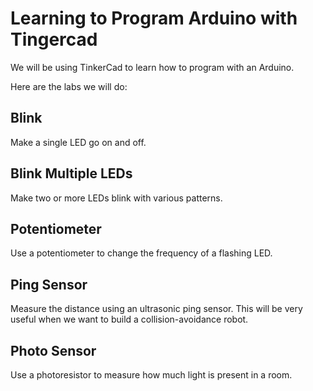 # Learning to Program Arduino with Tingercad

We will be using TinkerCad to learn how to program with an Arduino.

Here are the labs we will do:

## Blink
Make a single LED go on and off.

## Blink Multiple LEDs
Make two or more LEDs blink with various patterns.

## Potentiometer
Use a potentiometer to change the frequency of a flashing LED.

## Ping Sensor
Measure the distance using an ultrasonic ping sensor.  This will be very useful when we want to build a collision-avoidance robot.

## Photo Sensor
Use a photoresistor to measure how much light is present in a room.





